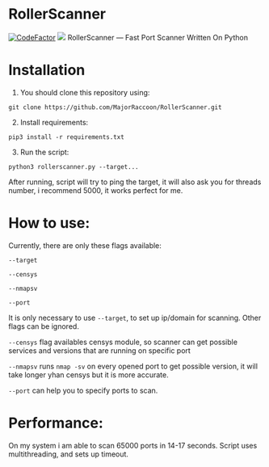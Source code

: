 # RollerScanner
[![CodeFactor](https://www.codefactor.io/repository/github/majorraccoon/rollerscanner/badge)](https://www.codefactor.io/repository/github/majorraccoon/rollerscanner) ![](https://dcbadge.vercel.app/api/shield/439119266684600320)
RollerScanner — Fast Port Scanner Written On Python
# Installation
1. You should clone this repository using:
```
git clone https://github.com/MajorRaccoon/RollerScanner.git
```
2. Install requirements:
```
pip3 install -r requirements.txt
```
3. Run the script:
```
python3 rollerscanner.py --target...
```
After running, script will try to ping the target, it will also ask you for threads number, i recommend 5000, it works perfect for me.
# How to use:
Currently, there are only these flags available:
```
--target
```
```
--censys
```
```
--nmapsv
```
```
--port
```
It is only necessary to use ```--target```, to set up ip/domain for scanning.
Other flags can be ignored.

```--censys``` flag availables censys module, so scanner can get possible services and versions that are running on specific port

```--nmapsv``` runs ```nmap -sv``` on every opened port to get possible version, it will take longer yhan censys but it is more accurate.

```--port``` can help you to specify ports to scan.
# Performance:
On my system i am able to scan 65000 ports in 14-17 seconds.
Script uses multithreading, and sets up timeout.

